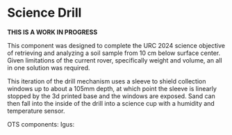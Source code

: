 # Science Drill

**THIS IS A WORK IN PROGRESS**

This component was designed to complete the URC 2024 science objective of retrieving and analyzing a soil sample from 10 cm below surface center. Given limitations of the current rover, specifically weight and volume, an all in one solution was required.

This iteration of the drill mechanism uses a sleeve to shield collection windows up to about a 105mm depth, at which point the sleeve is linearly stopped by the 3d printed base and the windows are exposed. Sand can then fall into the inside of the drill into a science cup with a humidity and temperature sensor.


OTS components:
Igus:



